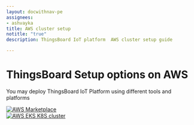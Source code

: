 ```yaml
---
layout: docwithnav-pe
assignees:
- ashvayka
title: AWS cluster setup
notitle: "true"
description: ThingsBoard IoT platform  AWS cluster setup guide

---
```


<div class="installation-options">
    <div class="install-options-header">
       <div class="install-options-hero">
          <div class="container">
            <div class="install-options-hero-content">
                <h1>ThingsBoard Setup options on AWS</h1>
                <div class="install-options-description">
                    <p>
                        You may deploy ThingsBoard IoT Platform using different tools and platforms
                    </p>
                </div>
            </div>
            <div class="deployment-container one-line-deployment-container">
                <div class="deployment-div">
                    <div class="container">
                        <div class="deployment-section deployment-on-premise active" id="onPremise">
                           <div class="deployment-cards">
                                <div class="deployment-cards-container">
                                   <div class="deployment-card-block">
                                       <a href="/docs/user-guide/install/pe/aws-marketplace/">
                                           <span>
                                               <div class="deployment-logo">
                                                   <img width="" src="https://img.tbqa.cloud/install/cloud/amazon_ec2.svg" title="Self-hosted setup using AWS Marketplace" alt="AWS Marketplace">
                                                </div>
                                           </span>
                                       </a>
                                   </div>
                                    <div class="deployment-card-block">
                                        <a href="/docs/user-guide/install/pe/cluster/aws-eks-setup/">
                                            <span>
                                                <div class="deployment-logo">
                                                    <img width="" src="https://img.tbqa.cloud/install/cloud/eks.svg" title="Cluster setup with Kubernetes on AWS EKS" alt="AWS EKS K8S cluster">
                                                 </div>
                                            </span>
                                        </a>
                                    </div>
                              </div>
                            </div>
                        </div>
                    </div>
                </div>
            </div>
          </div>
       </div>
    </div>
</div>
